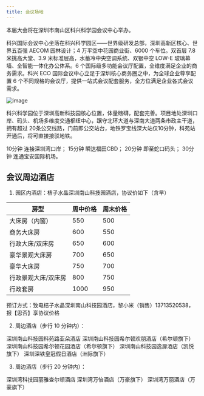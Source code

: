 ```yaml
---
title: 会议场地
---
```

本届大会将在深圳市南山区科兴科学园会议中心举办。

科兴国际会议中心坐落在科兴科学园区——世界级研发总部，深圳高新区核心、世界五百强 AECOM 园林设计；4 万平空中花园商业街、6000 个车位。双首层 7.8 米挑高大堂、3.9 米标准层高，水蓄冷中央空调系统、双银中空 LOW-E 玻璃幕墙、全智能一体化办公体系。6 个国际级多功能会议厅配置，全维度满足企业的商务需求。科兴 ECO 国际会议中心立足于深圳核心商务圈之中，为全球企业尊享配置 6 个不同规格的会议厅，提供一站式会议配套服务，全方位满足企业各式会议需求。

![image](https://github.com/ospocommunity/website/assets/1227386/5c7f98ed-9e26-4642-be47-1981470db5f0)

科兴科学园位于深圳高新科技园核心位置，体量磅礴，配套完善。项目地处深圳口岸、码头、机场多维度交通枢纽中心，踞守北环大道与深南大道两条市政主干道，拥有超过 20条公交线路，门前即公交站台，地铁罗宝线深大站仅10分钟，科苑站开通后，将可直接接驳地铁。

10分钟 连接深圳湾口岸；
15分钟 瞬达福田CBD；
20分钟 即至蛇口码头；
30分钟 连通宝安国际机场。 

## 会议周边酒店

1. 园区内酒店：桔子水晶深圳南山科技园酒店，协议价如下（含早）

| 房型 | 周中价格 | 周末价格 |
| ----- | ----- | ----- |
| 大床房（内窗） | 550 |500 |
| 商务大床房 | 600 |550 |
| 行政大床/双床房 | 650 |600 |
| 豪华景观大床房 | 700 |650 |
| 豪华大床房 | 750 |700 |
| 行政景观大床/双床房 | 800 |750 |
| 行政套房 | 1000 |950 |

预订方式：致电桔子水晶深圳南山科技园酒店，黎小米（销售）13713520538，报【思否】享协议价格


2. 周边酒店（步行 10 分钟内）：

深圳南山科技园科苑路亚朵酒店
深圳南山科技园希尔顿欢朋酒店（希尔顿旗下）
深圳南山科技园希尔顿花园酒店（希尔顿旗下）
深圳南山科技园逸扉酒店（凯悦旗下）
深圳深铁皇冠假日酒店（洲际旗下）

3. 周边酒店（步行 20 分钟内）：

深圳湾科技园丽雅查尔顿酒店
深圳湾万怡酒店（万豪旗下）
深圳湾万丽酒店（万豪旗下）